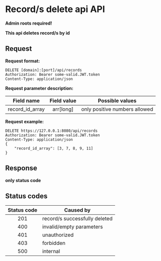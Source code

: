 # Record/s delete api API

__Admin roots required!__

__This api deletes record/s by id__

## Request

__Request format:__

```
DELETE [domain]:[port]/api/records
Authorization: Bearer some-valid.JWT.token
Content-Type: application/json
```

__Request parameter description:__

| Field name       | Field value    | Possible values                 |
|:----------------:|:--------------:|:-------------------------------:|
| record_id_array  | arr[long]      | only positive numbers allowed   |

__Request example:__

```
DELETE https://127.0.0.1:8080/api/records
Authorization: Bearer some-valid.JWT.token
Content-Type: application/json
{
    "record_id_array": [3, 7, 8, 9, 11]
}
```

## Response
       
__only status code__

## Status codes

| Status code | Caused by                                    |
|:-----------:|----------------------------------------------|
| 201         | record/s successfully deleted                |
| 400         | invalid/empty parameters                     |
| 401         | unauthorized                                 |
| 403         | forbidden                                    |
| 500         | internal                                     |